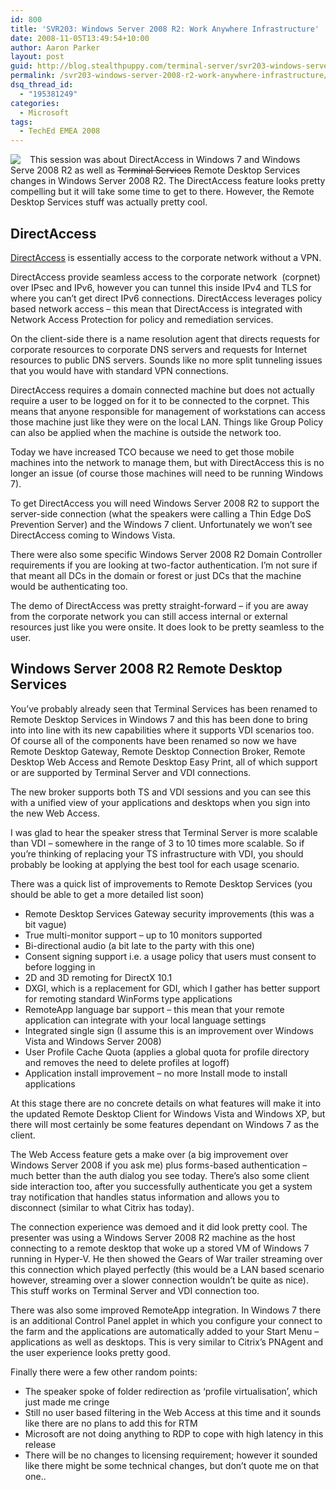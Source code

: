 ```yaml
---
id: 800
title: 'SVR203: Windows Server 2008 R2: Work Anywhere Infrastructure'
date: 2008-11-05T13:49:54+10:00
author: Aaron Parker
layout: post
guid: http://blog.stealthpuppy.com/terminal-server/svr203-windows-server-2008-r2-work-anywhere-infrastructure
permalink: /svr203-windows-server-2008-r2-work-anywhere-infrastructure/
dsq_thread_id:
  - "195381249"
categories:
  - Microsoft
tags:
  - TechEd EMEA 2008
---
```

</p> 

<img style="margin: 0px 15px 0px 0px; display: inline" align="left" src="{{site.baseurl}}.com/media/2008/11/teched2008logo.jpg" /> This session was about DirectAccess in Windows 7 and Windows Serve 2008 R2 as well as <strike>Terminal Services</strike> Remote Desktop Services changes in Windows Server 2008 R2. The DirectAccess feature looks pretty compelling but it will take some time to get to there. However, the Remote Desktop Services stuff was actually pretty cool.

## DirectAccess

[DirectAccess](http://www.microsoft.com/windows/products/windowsvista/enterprise/windows7.mspx?Tab=DirectAccess) is essentially access to the corporate network without a VPN. 

DirectAccess provide seamless access to the corporate network&#160; (corpnet) over IPsec and IPv6, however you can tunnel this inside IPv4 and TLS for where you can’t get direct IPv6 connections. DirectAccess leverages policy based network access – this mean that DirectAccess is integrated with Network Access Protection for policy and remediation services.

On the client-side there is a name resolution agent that directs requests for corporate resources to corporate DNS servers and requests for Internet resources to public DNS servers. Sounds like no more split tunneling issues that you would have with standard VPN connections.

DirectAccess requires a domain connected machine but does not actually require a user to be logged on for it to be connected to the corpnet. This means that anyone responsible for management of workstations can access those machine just like they were on the local LAN. Things like Group Policy can also be applied when the machine is outside the network too.

Today we have increased TCO because we need to get those mobile machines into the network to manage them, but with DirectAccess this is no longer an issue (of course those machines will need to be running Windows 7). 

To get DirectAccess you will need Windows Server 2008 R2 to support the server-side connection (what the speakers were calling a Thin Edge DoS Prevention Server) and the Windows 7 client. Unfortunately we won’t see DirectAccess coming to Windows Vista.

There were also some specific Windows Server 2008 R2 Domain Controller requirements if you are looking at two-factor authentication. I’m not sure if that meant all DCs in the domain or forest or just DCs that the machine would be authenticating too.

The demo of DirectAccess was pretty straight-forward – if you are away from the corporate network you can still access internal or external resources just like you were onsite. It does look to be pretty seamless to the user.

## Windows Server 2008 R2 Remote Desktop Services

You’ve probably already seen that Terminal Services has been renamed to Remote Desktop Services in Windows 7 and this has been done to bring into into line with its new capabilities where it supports VDI scenarios too. Of course all of the components have been renamed so now we have Remote Desktop Gateway, Remote Desktop Connection Broker, Remote Desktop Web Access and Remote Desktop Easy Print, all of which support or are supported by Terminal Server and VDI connections.

The new broker supports both TS and VDI sessions and you can see this with a unified view of your applications and desktops when you sign into the new Web Access.

I was glad to hear the speaker stress that Terminal Server is more scalable than VDI – somewhere in the range of 3 to 10 times more scalable. So if you’re thinking of replacing your TS infrastructure with VDI, you should probably be looking at applying the best tool for each usage scenario.

There was a quick list of improvements to Remote Desktop Services (you should be able to get a more detailed list soon)

  * Remote Desktop Services Gateway security improvements (this was a bit vague)
  * True multi-monitor support – up to 10 monitors supported
  * Bi-directional audio (a bit late to the party with this one)
  * Consent signing support i.e. a usage policy that users must consent to before logging in
  * 2D and 3D remoting for DirectX 10.1
  * DXGI, which is a replacement for GDI, which I gather has better support for remoting standard WinForms type applications
  * RemoteApp language bar support – this mean that your remote application can integrate with your local language settings
  * Integrated single sign (I assume this is an improvement over Windows Vista and Windows Server 2008)
  * User Profile Cache Quota (applies a global quota for profile directory and removes the need to delete profiles at logoff)
  * Application install improvement – no more Install mode to install applications

At this stage there are no concrete details on what features will make it into the updated Remote Desktop Client for Windows Vista and Windows XP, but there will most certainly be some features dependant on Windows 7 as the client.

The Web Access feature gets a make over (a big improvement over Windows Server 2008 if you ask me) plus forms-based authentication – much better than the auth dialog you see today. There’s also some client side interaction too, after you successfully authenticate you get a system tray notification that handles status information and allows you to disconnect (similar to what Citrix has today).

The connection experience was demoed and it did look pretty cool. The presenter was using a Windows Server 2008 R2 machine as the host connecting to a remote desktop that woke up a stored VM of Windows 7 running in Hyper-V. He then showed the Gears of War trailer streaming over this connection which played perfectly (this would be a LAN based scenario however, streaming over a slower connection wouldn’t be quite as nice). This stuff works on Terminal Server and VDI connection too.

There was also some improved RemoteApp integration. In Windows 7 there is an additional Control Panel applet in which you configure your connect to the farm and the applications are automatically added to your Start Menu – applications as well as desktops. This is very similar to Citrix’s PNAgent and the user experience looks pretty good.

Finally there were a few other random points:

  * The speaker spoke of folder redirection as ‘profile virtualisation’, which just made me cringe
  * Still no user based filtering in the Web Access at this time and it sounds like there are no plans to add this for RTM
  * Microsoft are not doing anything to RDP to cope with high latency in this release
  * There will be no changes to licensing requirement; however it sounded like there might be some technical changes, but don’t quote me on that one..